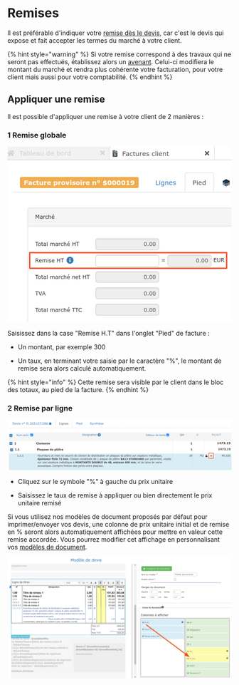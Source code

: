 # Remises

Il est préférable d'indiquer votre [remise dès le devis](../les-devis/remise.md), car c'est le devis qui expose et fait accepter les termes du marché à votre client.

{% hint style="warning" %}
Si votre remise correspond à des travaux qui ne seront pas effectués, établissez alors un [avenant](https://app.gitbook.com/@batidocs/s/documentation/~/drafts/-Menm1wOmfmOcAl2vjRd/les-avenants). Celui-ci modifiera le montant du marché et rendra plus cohérente votre facturation, pour votre client mais aussi pour votre comptabilité.
{% endhint %}

## Appliquer une remise

Il est possible d'appliquer une remise à votre client de 2 manières :



### 1 Remise globale

![](../../.gitbook/assets/11.png)

Saisissez dans la case "Remise H.T" dans l'onglet "Pied" de facture :

* Un montant, par exemple 300

* Un taux, en terminant votre saisie par le caractère "%", le montant de remise sera alors calculé automatiquement.

{% hint style="info" %}
Cette remise sera visible par le client dans le bloc des totaux, au pied de la facture.
{% endhint %}



### 2 Remise par ligne

![](../../.gitbook/assets/screenshot-61-copie-.png)

* Cliquez sur le symbole "%" à gauche du prix unitaire

* Saisissez le taux de remise à appliquer ou bien directement le prix unitaire remisé

Si vous utilisez nos modèles de document proposés par défaut pour imprimer/envoyer vos devis, une colonne de prix unitaire initial et de remise en % seront alors automatiquement affichées pour mettre en valeur cette remise accordée. Vous pourrez modifier cet affichage en personnalisant vos [modèles de document](https://app.gitbook.com/@batidocs/s/documentation/~/drafts/-Men_pFAhyDLxf6Dn7SY/modeles-de-document).

![](../../.gitbook/assets/screenshot-165b-.png)

